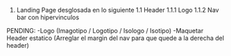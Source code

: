1. Landing Page desglosada en lo siguiente
   1.1 Header
   1.1.1 Logo
   1.1.2 Nav bar con hipervinculos

PENDING:
-Logo (Imagotipo / Logotipo / Isologo / Isotipo)
-Maquetar Header estatico (Arreglar el margin del nav para que quede a la derecha del header)
